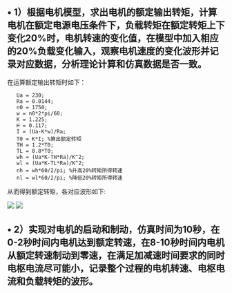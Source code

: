 ## • 1）根据电机模型，求出电机的额定输出转矩，计算电机在额定电源电压条件下，负载转矩在额定转矩上下变化20%时，电机转速的变化值，在模型中加入相应的20%负载变化输入，观察电机速度的变化波形并记录对应数据，分析理论计算和仿真数据是否一致。
在运算额定输出转矩时如下：
```
   Ua = 230;
   Ra = 0.0144;
   n0 = 1750;
   w = n0*2*pi/60;
   K = 1.225;
   H = 0.117;
   I = (Ua-K*w)/Ra;
   T0 = K*I; %算出额定转矩
   TH = 1.2*T0;
   TL = 0.8*T0;
   wh = (Ua*K-TH*Ra)/K^2;
   wl = (Ua*K-TL*Ra)/K^2;
   nh = wh*60/2/pi; %升高20%转矩所得转速
   nl = wl*60/2/pi; %降低20%转矩所得转速
```
从而得到额定转矩，各对应波形如下:

![](https://i.imgur.com/IiRkzkJ.jpg)
![](https://i.imgur.com/USfEEbt.jpg)
## • 2）实现对电机的启动和制动，仿真时间为10秒，在0-2秒时间内电机达到额定转速，在8-10秒时间内电机从额定转速制动到零速，在满足加减速时间要求的同时电枢电流尽可能小，记录整个过程的电机转速、电枢电流和负载转矩的波形。
